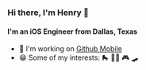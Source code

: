 ### Hi there, I'm Henry 👋

#### I'm an iOS Engineer from Dallas, Texas 

- 📱 I'm working on [Github Mobile](https://github.com/mobile)
- 😁 Some of my interests: 🛼 🚵‍♀️ 🎮 🛹 

